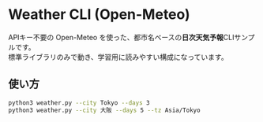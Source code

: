 # Weather CLI (Open-Meteo)

APIキー不要の Open-Meteo を使った、都市名ベースの**日次天気予報**CLIサンプルです。  
標準ライブラリのみで動き、学習用に読みやすい構成になっています。

## 使い方

```bash
python3 weather.py --city Tokyo --days 3
python3 weather.py --city 大阪 --days 5 --tz Asia/Tokyo
